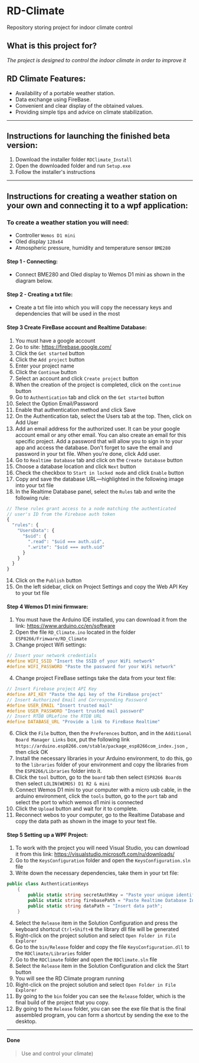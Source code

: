 # RD-Climate
 Repository storing project for indoor climate control
## What is this project for?
*The project is designed to control the indoor climate in order to improve it*
## RD Climate Features:
+ Availability of a portable weather station.
+ Data exchange using FireBase.
+ Convenient and clear display of the obtained values.  
+ Providing simple tips and advice on climate stabilization.
___
## Instructions for launching the finished beta version:
1. Download the installer folder `RDClimate_Install`
2. Open the downloaded folder and run `Setup.exe`
3. Follow the installer's instructions
___
## Instructions for creating a weather station on your own and connecting it to a wpf application:
### To create a weather station you will need:
+ Controller `Wemos D1 mini`
+ Oled display `128x64`
+ Atmospheric pressure, humidity and temperature sensor `BME280`
#### Step 1 - Connecting:
+ Connect BME280 and Oled display to Wemos D1 mini as shown in the diagram below.
#### Step 2 - Creating a txt file:
 + Create a txt file into which you will copy the necessary keys and dependencies that will be used in the most
#### Step 3 Create FireBase account and Realtime Database:
1. You must have a google account
2. Go to site: https://firebase.google.com/
3. Click the `Get started` button
4. Click the `Add project` button
5. Enter your project name
6. Click the `Continue` button
7. Select an account and click `Create project` button
8. When the creation of the project is completed, click on the `continue` button
9. Go to `Authentication` tab and click on the `Get started` button
10. Select the Option Email/Password
11. Enable that authentication method and click Save
12. On the Authentication tab, select the Users tab at the top. Then, click on Add User
13. Add an email address for the authorized user. It can be your google account email or any other email. You can also create an email for this specific project. Add a password that will allow you to sign in to your app and access the database. Don’t forget to save the email and password in your txt file. When you’re done, click Add user.
14. Go to `Realtime Database` tab and click on the `Сreate Database` button
15. Choose a database location and click `Next` button
16. Check the checkbox to `Start in locked mode` and click `Enable` button
17. Copy and save the database URL—highlighted in the following image into your txt file
18. In the Realtime Database panel, select the `Rules` tab and write the following rule:
```js
// These rules grant access to a node matching the authenticated
// user's ID from the Firebase auth token
{
  "rules": {
    "UsersData": {
      "$uid": {
        ".read": "$uid === auth.uid",
        ".write": "$uid === auth.uid"
      }
    }
  }
}
```
14. Click on the `Publish` button
15. On the left sidebar, click on Project Settings and copy the Web API Key to your txt file

#### Step 4 Wemos D1 mini firmware:
1. You must have the Arduino IDE installed, you can download it from the link: https://www.arduino.cc/en/software
2. Open the file `RD_Climate.ino` located in the folder `ESP8266/Frimware/RD_Climate`
3. Change project Wifi settings:
```C
// Insert your network credentials
#define WIFI_SSID "Insert the SSID of your WiFi network"
#define WIFI_PASSWORD "Paste the password for your WiFi network"
```
4. Change project FireBase settings take the data from your text file:
```C
// Insert Firebase project API Key
#define API_KEY "Paste the Api key of the FireBase project"
// Insert Authorized Email and Corresponding Password
#define USER_EMAIL "Insert trusted mail"
#define USER_PASSWORD "Insert trusted mail password"
// Insert RTDB URLefine the RTDB URL
#define DATABASE_URL "Provide a link to FireBase Realtime"
```
6. Сlick the `File` button, then the `Preferences` button, and in the `Additional Board Manager Links` box, put the following link `https://arduino.esp8266.com/stable/package_esp8266com_index.json` , then click OK
7. Install the necessary libraries in your Arduino environment, to do this, go to the `libraries` folder of your environment and copy the libraries from the `ESP8266/Libraries` folder into it.
8. Click the `tool` button, go to the `board` tab then select `ESP8266 Board`s then select `LOLIN(WEMOS) D1 R2 & mini`
9. Connect Wemos D1 mini to your computer with a micro usb cable, in the arduino environment, click the `tools` button, go to the `port` tab and select the port to which wemos d1 mini is connected
10. Click the `Upload` button and wait for it to complete.
11. Reconnect webos to your computer, go to the Realtime Database and copy the data path as shown in the image to your text file.

#### Step 5 Setting up a WPF Project:
1. To work with the project you will need Visual Studio, you can download it from this link: https://visualstudio.microsoft.com/ru/downloads/
2. Go to the `KeysConfiguration` folder and open the `KeysConfiguration.sln` file
3. Write down the necessary dependencies, take them in your txt file:
``` C#
public class AuthenticationKeys
    {
        public static string secretAuthKey = "Paste your unique identification key for FireBase";
        public static string firebasePath = "Paste Realtime Database Initialization Link";
        public static string dataPath = "Insert data path";
    }
```
4. Select the `Release` item in the Solution Configuration and press the keyboard shortcut `Ctrl+Shift+B` the library dll file will be generated
5. Right-click on the project solution and select `Open Folder in File Explorer`
6. Go to the `bin/Release` folder and copy the file `KeysConfiguration.dll` to the `RDClimate/Libraries` folder
7. Go to the `RDClimate` folder and open the `RDClimate.sln` file
8. Select the `Release` item in the Solution Configuration and click the Start button
9. You will see the RD Climate program running
10. Right-click on the project solution and select `Open Folder in File Explorer`
11. By going to the `bin` folder you can see the `Release` folder, which is the final build of the project that you copy.
12. By going to the `Release` folder, you can see the exe file that is the final assembled program, you can form a shortcut by sending the exe to the desktop.
___
#### Done
> Use and control your climate)

